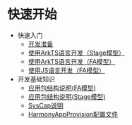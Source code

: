 # 快速开始

- 快速入门
  - [开发准备](start-overview.md)
  - [使用ArkTS语言开发（Stage模型）](start-with-ets-stage.md)
  - [使用ArkTS语言开发（FA模型）](start-with-ets-fa.md)
  - [使用JS语言开发（FA模型）](start-with-js-fa.md)
- 开发基础知识
  - [应用包结构说明(FA模型)](package-structure.md)
  - [应用包结构说明(Stage模型)](stage-structure.md)
  - [SysCap说明](syscap.md)
  - [HarmonyAppProvision配置文件](app-provision-structure.md)